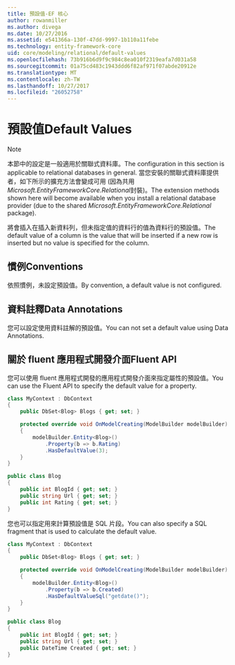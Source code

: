 ```yaml
---
title: 預設值-EF 核心
author: rowanmiller
ms.author: divega
ms.date: 10/27/2016
ms.assetid: e541366a-130f-47dd-9997-1b110a11febe
ms.technology: entity-framework-core
uid: core/modeling/relational/default-values
ms.openlocfilehash: 73b916b6d9f9c984c8ea010f2319eafa7d031a58
ms.sourcegitcommit: 01a75cd483c1943ddd6f82af971f07abde20912e
ms.translationtype: MT
ms.contentlocale: zh-TW
ms.lasthandoff: 10/27/2017
ms.locfileid: "26052758"
---
```

# <a name="default-values"></a><span data-ttu-id="6ff5b-102">預設值</span><span class="sxs-lookup"><span data-stu-id="6ff5b-102">Default Values</span></span>

> [!NOTE]  
> <span data-ttu-id="6ff5b-103">本節中的設定是一般適用於關聯式資料庫。</span><span class="sxs-lookup"><span data-stu-id="6ff5b-103">The configuration in this section is applicable to relational databases in general.</span></span> <span data-ttu-id="6ff5b-104">當您安裝的關聯式資料庫提供者，如下所示的擴充方法會變成可用 (因為共用*Microsoft.EntityFrameworkCore.Relational*封裝)。</span><span class="sxs-lookup"><span data-stu-id="6ff5b-104">The extension methods shown here will become available when you install a relational database provider (due to the shared *Microsoft.EntityFrameworkCore.Relational* package).</span></span>

<span data-ttu-id="6ff5b-105">將會插入在插入新資料列，但未指定值的資料行的值為資料行的預設值。</span><span class="sxs-lookup"><span data-stu-id="6ff5b-105">The default value of a column is the value that will be inserted if a new row is inserted but no value is specified for the column.</span></span>

## <a name="conventions"></a><span data-ttu-id="6ff5b-106">慣例</span><span class="sxs-lookup"><span data-stu-id="6ff5b-106">Conventions</span></span>

<span data-ttu-id="6ff5b-107">依照慣例，未設定預設值。</span><span class="sxs-lookup"><span data-stu-id="6ff5b-107">By convention, a default value is not configured.</span></span>

## <a name="data-annotations"></a><span data-ttu-id="6ff5b-108">資料註釋</span><span class="sxs-lookup"><span data-stu-id="6ff5b-108">Data Annotations</span></span>

<span data-ttu-id="6ff5b-109">您可以設定使用資料註解的預設值。</span><span class="sxs-lookup"><span data-stu-id="6ff5b-109">You can not set a default value using Data Annotations.</span></span>

## <a name="fluent-api"></a><span data-ttu-id="6ff5b-110">關於 fluent 應用程式開發介面</span><span class="sxs-lookup"><span data-stu-id="6ff5b-110">Fluent API</span></span>

<span data-ttu-id="6ff5b-111">您可以使用 fluent 應用程式開發的應用程式開發介面來指定屬性的預設值。</span><span class="sxs-lookup"><span data-stu-id="6ff5b-111">You can use the Fluent API to specify the default value for a property.</span></span>

<!-- [!code-csharp[Main](samples/core/relational/Modeling/FluentAPI/Samples/Relational/DefaultValue.cs?highlight=9)] -->
``` csharp
class MyContext : DbContext
{
    public DbSet<Blog> Blogs { get; set; }

    protected override void OnModelCreating(ModelBuilder modelBuilder)
    {
        modelBuilder.Entity<Blog>()
            .Property(b => b.Rating)
            .HasDefaultValue(3);
    }
}

public class Blog
{
    public int BlogId { get; set; }
    public string Url { get; set; }
    public int Rating { get; set; }
}
```

<span data-ttu-id="6ff5b-112">您也可以指定用來計算預設值是 SQL 片段。</span><span class="sxs-lookup"><span data-stu-id="6ff5b-112">You can also specify a SQL fragment that is used to calculate the default value.</span></span>

<!-- [!code-csharp[Main](samples/core/relational/Modeling/FluentAPI/Samples/Relational/DefaultValueSql.cs?highlight=9)] -->
``` csharp
class MyContext : DbContext
{
    public DbSet<Blog> Blogs { get; set; }

    protected override void OnModelCreating(ModelBuilder modelBuilder)
    {
        modelBuilder.Entity<Blog>()
            .Property(b => b.Created)
            .HasDefaultValueSql("getdate()");
    }
}

public class Blog
{
    public int BlogId { get; set; }
    public string Url { get; set; }
    public DateTime Created { get; set; }
}
```
